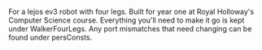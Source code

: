 For a lejos ev3 robot with four legs.
Built for year one at Royal Holloway's Computer Science course.
Everything you'll need to make it go is kept under WalkerFourLegs.
Any port mismatches that need changing can be found under persConsts.
